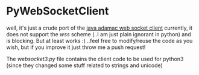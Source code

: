 # PyWebSocketClient

well, it's just a crude port of the [java adamac web socket client](http://github.com/adamac/Java-WebSocket-client)
currently, it does not support the _wss_ scheme (..I am just plain ignorant in python) and is blocking. But at least
works :) ..feel free to modify/reuse the code as you wish, but if you improve it just throw me a push request!

The _websocket3.py_ file contains the client code to be used for python3 (since they changed some stuff related to strings and unicode)